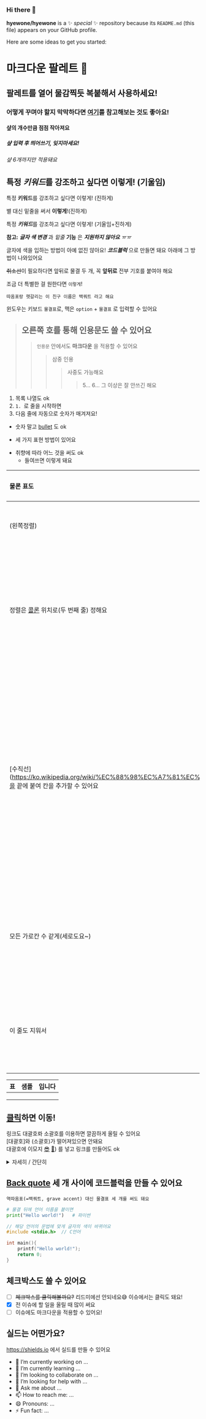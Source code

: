 ### Hi there 👋

**hyewone/hyewone** is a ✨ _special_ ✨ repository because its `README.md` (this file) appears on your GitHub profile.

Here are some ideas to get you started:

# 마크다운 팔레트 🎨
## 팔레트를 열어 물감찍듯 복붙해서 사용하세요!
### 어떻게 꾸며야 할지 막막하다면 [여기](https://dillinger.io)를 참고해보는 것도 좋아요!
#### 샾의 개수만큼 점점 작아져요
##### 샾 입력 후 띄어쓰기, 잊지마세요!
###### 샾 6개까지만 적용돼요


## 특정 *키워드*를 강조하고 싶다면 이렇게! (기울임)
	
특정 **키워드**를 강조하고 싶다면 이렇게! (진하게)  
	
별 대신 밑줄을 써서 __이렇게__!(진하게)
	
특정 ***키워드***를 강조하고 싶다면 이렇게! (기울임+진하게)  
	
**참고:** **_글자 색 변경_** 과 *밑줄* __기능__ 은 __*지원하지 않아요*__ _ㅠㅠ_

글자에 색을 입하는 방법이 아예 없진 않아요! ***코드블럭*** 으로 만들면 돼요 아래에 그 방법이 나와있어요

~~취소선~~이 필요하다면 앞뒤로 물결 두 개, 꼭 **앞뒤로** 전부 기호를 붙여야 해요

조금 더 특별한 걸 원한다면 `이렇게`!

`따옴표랑 헷갈리는 이 친구 이름은 백쿼트 라고 해요`

윈도우는 키보드 `물결표`로, 맥은 `option` + `물결표` 로 입력할 수 있어요

> ## 오른쪽 호를 통해 인용문도 쓸 수 있어요
> > `인용문` 안에서도 __마크다운__ 을 적용할 수 있어요
> > > 삼중 인용
> > > > 사중도 가능해요
> > > > > 5... 6... 그 이상은 잘 안쓰긴 해요

1. 목록 나열도 ok
2. `1. `로 줄을 시작하면
3. 다음 줄에 자동으로 숫자가 매겨져요!

* 숫자 말고 [bullet](https://ko.wikipedia.org/wiki/%EB%B6%88%EB%A6%BF) 도 ok
- 세 가지 표현 방법이 있어요
+ 취향에 따라 어느 것을 써도 ok
	* 들여쓰면 이렇게 돼요

|물론 표도|만들 수|있어요|
|:---|:---:|---:|
|(왼쪽정렬)|(가운데정렬)|(오른쪽정렬)|
|정렬은 [콜론](https://ko.wikipedia.org/wiki/%EC%8C%8D%EC%A0%90) 위치로(두 번째 줄) 정해요|세로칸은 최소 2개가 필요해요|가로칸도 (맨 윗줄 포함) 최소 2개|
|[수직선](https://ko.wikipedia.org/wiki/%EC%88%98%EC%A7%81%EC%84%A0_(%EA%B8%B0%ED%98%B8)을 끝에 붙여 칸을 추가할 수 있어요|힌트: 이 표의 끝 칸을 지워 세로 두 줄 짜리로 만들어보세요||
|모든 가로칸 수 같게(세로도요~)|칸 수가 다르면 표가 깨져요|칸을 비워놓을 수 있어요↑|
|이 줄도 지워서|가로칸도 없애보세요|참 쉽죠?|

|표|샘플|입니다|
|:---|:---:|---:|
||||
||||
||||

## [클릭](https://github.com/INU-Fake-Developers/INU-Fake-Developers)하면 이동!  
링크도 대괄호롸 소괄호를 이용하면 깔끔하게 올릴 수 있어요  
[대괄호]와 (소괄호)가 떨어져있으면 안돼요  
대괄호에 이모지 [😎](https://github.com/INU-Fake-Developers/INU-Fake-Developers)
[🎨](https://github.com/INU-Fake-Developers/INU-Fake-Developers/blob/main/markdown-palette.md))
 를 넣고 링크를 만들어도 ok

<details>
<summary>자세히 / 간단히</summary>
<div markdown="1">

복사 후 붙여넣고 summary 태그 사이와 여기만 바꾸면 끝!  
내용을 지우다 꺾쇠괄호까지 지우지 않도록 조심하세요
</div>
</details>

## [Back quote](https://ko.wikipedia.org/wiki/%EC%96%B5%EC%9D%8C_%EB%B6%80%ED%98%B8) 세 개 사이에 코드블럭을 만들 수 있어요

~~~
역따옴표(=백쿼트, grave accent) 대신 물결표 세 개를 써도 돼요
~~~

~~~python
# 물결 뒤에 언어 이름을 붙이면
print("Hello world!")	# 파이썬
~~~

~~~c
// 해당 언어의 문법에 맞게 글자의 색이 바뀌어요
#include <stdio.h>	// C언어

int main(){
	printf("Hello world!");
	return 0;
}
~~~

## 체크박스도 쓸 수 있어요
- [ ] ~~체크박스를 클릭해볼까요?~~ 리드미에선 안되네요😅 이슈에서는 클릭도 돼요!
- [x] 전 이슈에 할 일을 올릴 때 많이 써요
- [ ] 이슈에도 마크다운을 적용할 수 있어요!

## 실드는 어떤가요?
https://shields.io 에서 실드를 만들 수 있어요  

- 🔭 I’m currently working on ...
- 🌱 I’m currently learning ...
- 👯 I’m looking to collaborate on ...
- 🤔 I’m looking for help with ...
- 💬 Ask me about ...
- 📫 How to reach me: ...
- 😄 Pronouns: ...
- ⚡ Fun fact: ...
